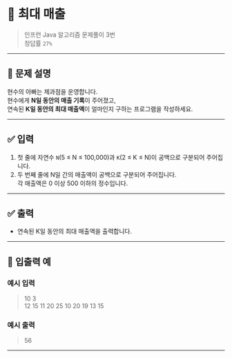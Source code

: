 # 🧮 최대 매출

> 인프런 Java 알고리즘 문제풀이 3번  
> 정답률 `27%`

---

## 📌 문제 설명

현수의 아빠는 제과점을 운영합니다.  
현수에게 **N일 동안의 매출 기록**이 주어졌고,  
연속된 **K일 동안의 최대 매출액**이 얼마인지 구하는 프로그램을 작성하세요.

---

## ✅ 입력

1. 첫 줄에 자연수 `N`(5 ≤ N ≤ 100,000)과 `K`(2 ≤ K ≤ N)이 공백으로 구분되어 주어집니다.
2. 두 번째 줄에 N일 간의 매출액이 공백으로 구분되어 주어집니다.  
   각 매출액은 0 이상 500 이하의 정수입니다.

---

## ✅ 출력

- 연속된 K일 동안의 최대 매출액을 출력합니다.

---

## 🧾 입출력 예

### 예시 입력
> 10 3  
> 12 15 11 20 25 10 20 19 13 15

### 예시 출력
> 56

---
